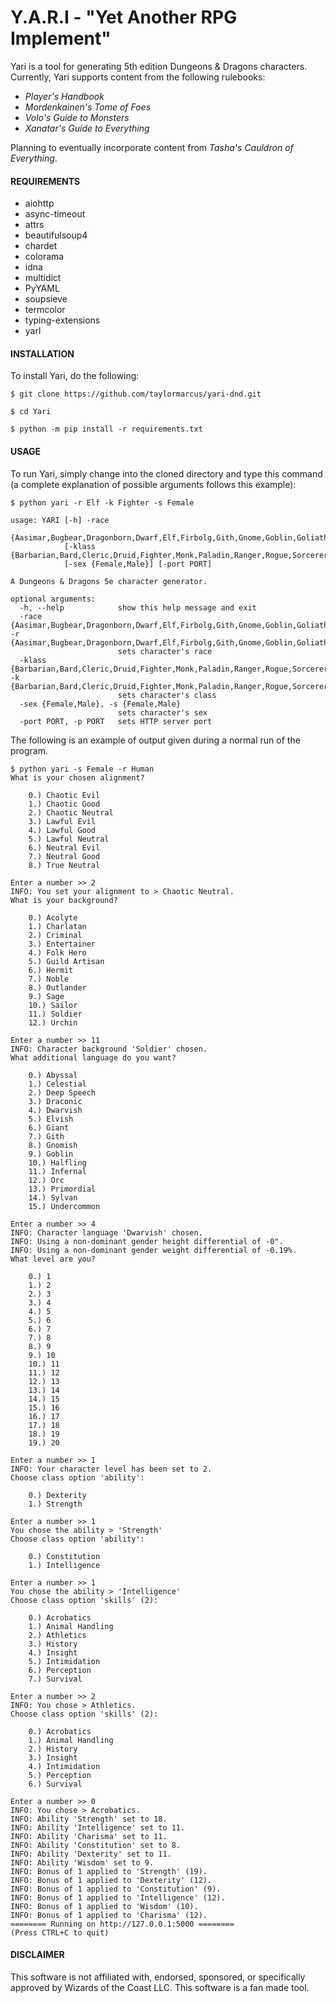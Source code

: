 # Y.A.R.I - "Yet Another RPG Implement"


Yari is a tool for generating 5th edition Dungeons & Dragons characters. Currently, Yari supports content from the following rulebooks:

  * *Player's Handbook*
  * *Mordenkainen's Tome of Foes*
  * *Volo's Guide to Monsters*
  * *Xanatar's Guide to Everything*

Planning to eventually incorporate content from *Tasha's Cauldron of Everything*.


#### REQUIREMENTS

  * aiohttp
  * async-timeout
  * attrs
  * beautifulsoup4
  * chardet
  * colorama
  * idna
  * multidict
  * PyYAML
  * soupsieve
  * termcolor
  * typing-extensions
  * yarl


#### INSTALLATION

To install Yari, do the following:

```
$ git clone https://github.com/taylormarcus/yari-dnd.git

$ cd Yari

$ python -m pip install -r requirements.txt
```


#### USAGE

To run Yari, simply change into the cloned directory and type this command (a complete explanation of possible arguments follows this example):

```$ python yari -r Elf -k Fighter -s Female```


```
usage: YARI [-h] -race
            {Aasimar,Bugbear,Dragonborn,Dwarf,Elf,Firbolg,Gith,Gnome,Goblin,Goliath,HalfElf,HalfOrc,Halfling,Hobgoblin,Human,Kenku,Kobold,Lizardfolk,Orc,Tabaxi,Tiefling,Triton,Yuanti}
            [-klass {Barbarian,Bard,Cleric,Druid,Fighter,Monk,Paladin,Ranger,Rogue,Sorcerer,Warlock,Wizard}]
            [-sex {Female,Male}] [-port PORT]

A Dungeons & Dragons 5e character generator.

optional arguments:
  -h, --help            show this help message and exit
  -race {Aasimar,Bugbear,Dragonborn,Dwarf,Elf,Firbolg,Gith,Gnome,Goblin,Goliath,HalfElf,HalfOrc,Halfling,Hobgoblin,Human,Kenku,Kobold,Lizardfolk,Orc,Tabaxi,Tiefling,Triton,Yuanti}, -r {Aasimar,Bugbear,Dragonborn,Dwarf,Elf,Firbolg,Gith,Gnome,Goblin,Goliath,HalfElf,HalfOrc,Halfling,Hobgoblin,Human,Kenku,Kobold,Lizardfolk,Orc,Tabaxi,Tiefling,Triton,Yuanti}
                        sets character's race
  -klass {Barbarian,Bard,Cleric,Druid,Fighter,Monk,Paladin,Ranger,Rogue,Sorcerer,Warlock,Wizard}, -k {Barbarian,Bard,Cleric,Druid,Fighter,Monk,Paladin,Ranger,Rogue,Sorcerer,Warlock,Wizard}
                        sets character's class
  -sex {Female,Male}, -s {Female,Male}
                        sets character's sex
  -port PORT, -p PORT   sets HTTP server port
```

The following is an example of output given during a normal run of the program.

```
$ python yari -s Female -r Human
What is your chosen alignment? 

	0.) Chaotic Evil
	1.) Chaotic Good
	2.) Chaotic Neutral
	3.) Lawful Evil
	4.) Lawful Good
	5.) Lawful Neutral
	6.) Neutral Evil
	7.) Neutral Good
	8.) True Neutral

Enter a number >> 2
INFO: You set your alignment to > Chaotic Neutral.
What is your background? 

	0.) Acolyte
	1.) Charlatan
	2.) Criminal
	3.) Entertainer
	4.) Folk Hero
	5.) Guild Artisan
	6.) Hermit
	7.) Noble
	8.) Outlander
	9.) Sage
	10.) Sailor
	11.) Soldier
	12.) Urchin

Enter a number >> 11
INFO: Character background 'Soldier' chosen.
What additional language do you want? 

	0.) Abyssal
	1.) Celestial
	2.) Deep Speech
	3.) Draconic
	4.) Dwarvish
	5.) Elvish
	6.) Giant
	7.) Gith
	8.) Gnomish
	9.) Goblin
	10.) Halfling
	11.) Infernal
	12.) Orc
	13.) Primordial
	14.) Sylvan
	15.) Undercommon

Enter a number >> 4
INFO: Character language 'Dwarvish' chosen.
INFO: Using a non-dominant gender height differential of -0".
INFO: Using a non-dominant gender weight differential of -0.19%.
What level are you? 

	0.) 1
	1.) 2
	2.) 3
	3.) 4
	4.) 5
	5.) 6
	6.) 7
	7.) 8
	8.) 9
	9.) 10
	10.) 11
	11.) 12
	12.) 13
	13.) 14
	14.) 15
	15.) 16
	16.) 17
	17.) 18
	18.) 19
	19.) 20

Enter a number >> 1
INFO: Your character level has been set to 2.
Choose class option 'ability': 

	0.) Dexterity
	1.) Strength

Enter a number >> 1
You chose the ability > 'Strength'
Choose class option 'ability': 

	0.) Constitution
	1.) Intelligence

Enter a number >> 1
You chose the ability > 'Intelligence'
Choose class option 'skills' (2): 

	0.) Acrobatics
	1.) Animal Handling
	2.) Athletics
	3.) History
	4.) Insight
	5.) Intimidation
	6.) Perception
	7.) Survival

Enter a number >> 2
INFO: You chose > Athletics.
Choose class option 'skills' (2): 

	0.) Acrobatics
	1.) Animal Handling
	2.) History
	3.) Insight
	4.) Intimidation
	5.) Perception
	6.) Survival

Enter a number >> 0
INFO: You chose > Acrobatics.
INFO: Ability 'Strength' set to 18.
INFO: Ability 'Intelligence' set to 11.
INFO: Ability 'Charisma' set to 11.
INFO: Ability 'Constitution' set to 8.
INFO: Ability 'Dexterity' set to 11.
INFO: Ability 'Wisdom' set to 9.
INFO: Bonus of 1 applied to 'Strength' (19).
INFO: Bonus of 1 applied to 'Dexterity' (12).
INFO: Bonus of 1 applied to 'Constitution' (9).
INFO: Bonus of 1 applied to 'Intelligence' (12).
INFO: Bonus of 1 applied to 'Wisdom' (10).
INFO: Bonus of 1 applied to 'Charisma' (12).
======== Running on http://127.0.0.1:5000 ========
(Press CTRL+C to quit)
```

#### DISCLAIMER

This software is not affiliated with, endorsed, sponsored, or specifically approved
by Wizards of the Coast LLC. This software is a fan made tool.
